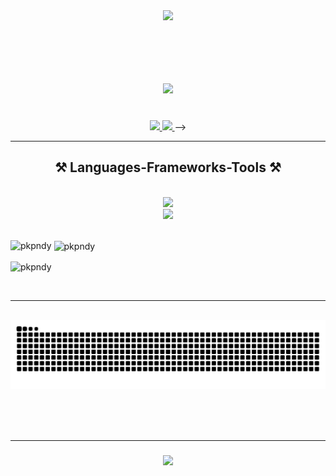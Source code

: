 <div id="header" align="center">
  <img src="https://media.giphy.com/media/AFdcYElkoNAUE/giphy.gif" width="300px" />
</div>

</br>

<p align="center"><img src="https://komarev.com/ghpvc/?username=pkpndy&style=flat-square&color=green" alt=""></p>
 
<h1 align="center">
    <img src="https://readme-typing-svg.herokuapp.com/?font=Righteous&size=35&center=true&vCenter=true&width=500&height=70&duration=5000&lines=Namaste!+🙏;+I'm+Prakash+Pandey!;" />
</h1>

</br>

<div align="center"> 
  <a href="mailto:pkpndy@gmail.com">
    <img src="https://img.shields.io/badge/Gmail-333333?style=for-the-badge&logo=gmail&logoColor=red" />
  </a>
  <a href="https://linkedin.com/in/prakash-pandey-0106/" target="_blank">
    <img src="https://img.shields.io/badge/LinkedIn-0077B5?style=for-the-badge&logo=linkedin&logoColor=white" target="_blank" />
  </a>
<!--   <a href="https://.github.io" target="_blank">
     <img src="https://img.shields.io/badge/Portfolio-FF5722?style=for-the-badge&logo=todoist&logoColor=white" target="_blank" /> <!-- sqlite, safari, google-chrome are other good icon options -->
  </a> -->
</div>

<hr/>
 
<h2 align="center">⚒️ Languages-Frameworks-Tools ⚒️</h2>
<br/>
<div align="center">
    <img src="https://skillicons.dev/icons?i=go,docker,kubernetes,linux,nodejs,express,c,cpp,java" /><br>
    <img src="https://skillicons.dev/icons?i=react,html,css,javascript,git,github,solidity,ts,python,vscode" />
</div>

<br/>


<p><img align="left" src="https://github-readme-stats.vercel.app/api/top-langs?username=pkpndy&show_icons=true&locale=en&layout=compact" alt="pkpndy" /></p>

<p>&nbsp;<img align="center" src="https://github-readme-stats.vercel.app/api?username=pkpndy&show_icons=true&locale=en" alt="pkpndy" /></p>

<p><img align="center" src="https://github-readme-streak-stats.herokuapp.com/?user=pkpndy&" alt="pkpndy" /></p>
</br>
<hr/>

<div align="center">
  <br>
  <img alt="snake eating my contributions" src="https://raw.githubusercontent.com/pkpndy/pkpndy/output/github-contribution-grid-snake.svg" />
  
  <br/><br/><br/>
  </div>

<hr/>

<h3 align="center">
    <img src="https://readme-typing-svg.herokuapp.com/?font=Righteous&size=25&center=true&vCenter=true&width=500&height=70&duration=4000&lines=Thanks+for+visiting!+✌️;+Shoot+me+a+message+on+Linkedin!;I'm+always+down+to+collab+:)">
</h3>

<br/>
